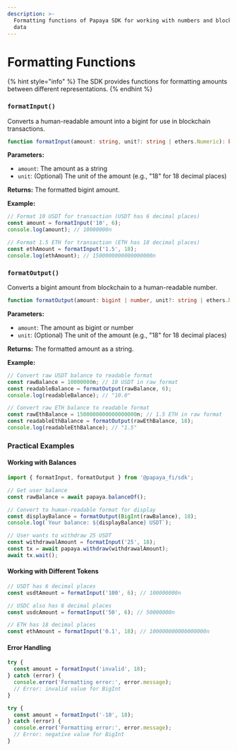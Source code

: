 ```yaml
---
description: >-
  Formatting functions of Papaya SDK for working with numbers and blockchain
  data
---
```


# Formatting Functions

{% hint style="info" %}
The SDK provides functions for formatting amounts between different representations.
{% endhint %}

### `formatInput()`

Converts a human-readable amount into a bigint for use in blockchain transactions.

```typescript
function formatInput(amount: string, unit?: string | ethers.Numeric): bigint
```

**Parameters:**

* `amount`: The amount as a string
* `unit`: (Optional) The unit of the amount (e.g., "18" for 18 decimal places)

**Returns:** The formatted bigint amount.

**Example:**

```typescript
// Format 10 USDT for transaction (USDT has 6 decimal places)
const amount = formatInput('10', 6);
console.log(amount); // 10000000n

// Format 1.5 ETH for transaction (ETH has 18 decimal places)
const ethAmount = formatInput('1.5', 18);
console.log(ethAmount); // 1500000000000000000n
```

### `formatOutput()`

Converts a bigint amount from blockchain to a human-readable number.

```typescript
function formatOutput(amount: bigint | number, unit?: string | ethers.Numeric): string
```

**Parameters:**

* `amount`: The amount as bigint or number
* `unit`: (Optional) The unit of the amount (e.g., "18" for 18 decimal places)

**Returns:** The formatted amount as a string.

**Example:**

```typescript
// Convert raw USDT balance to readable format
const rawBalance = 10000000n; // 10 USDT in raw format
const readableBalance = formatOutput(rawBalance, 6);
console.log(readableBalance); // "10.0"

// Convert raw ETH balance to readable format
const rawEthBalance = 1500000000000000000n; // 1.5 ETH in raw format
const readableEthBalance = formatOutput(rawEthBalance, 18);
console.log(readableEthBalance); // "1.5"
```

### Practical Examples

#### Working with Balances

```typescript
import { formatInput, formatOutput } from '@papaya_fi/sdk';

// Get user balance
const rawBalance = await papaya.balanceOf();

// Convert to human-readable format for display
const displayBalance = formatOutput(BigInt(rawBalance), 18);
console.log(`Your balance: ${displayBalance} USDT`);

// User wants to withdraw 25 USDT
const withdrawalAmount = formatInput('25', 18);
const tx = await papaya.withdraw(withdrawalAmount);
await tx.wait();
```

#### Working with Different Tokens

```typescript
// USDT has 6 decimal places
const usdtAmount = formatInput('100', 6); // 100000000n

// USDC also has 6 decimal places
const usdcAmount = formatInput('50', 6); // 50000000n

// ETH has 18 decimal places
const ethAmount = formatInput('0.1', 18); // 100000000000000000n
```

#### Error Handling

```typescript
try {
  const amount = formatInput('invalid', 18);
} catch (error) {
  console.error('Formatting error:', error.message);
  // Error: invalid value for BigInt
}

try {
  const amount = formatInput('-10', 18);
} catch (error) {
  console.error('Formatting error:', error.message);
  // Error: negative value for BigInt
}
```
